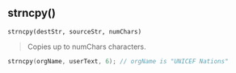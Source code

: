 

## strncpy()

`strncpy(destStr, sourceStr, numChars)`

> Copies up to numChars characters.	

```cpp
strncpy(orgName, userText, 6); // orgName is "UNICEF Nations"
```
